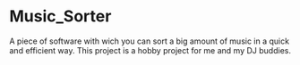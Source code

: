 # Music_Sorter
A piece of software with wich you can sort a big amount of music in a quick and efficient way. This project is a hobby project for me and my DJ buddies.
